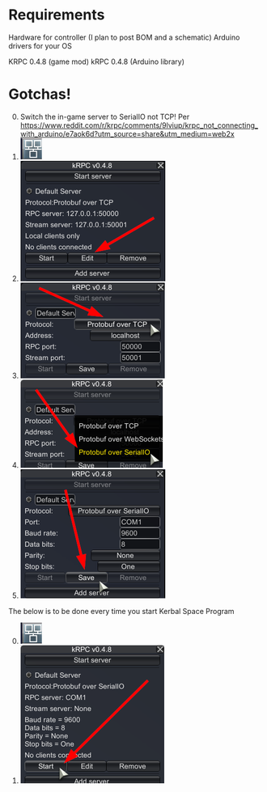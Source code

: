 # Requirements
Hardware for controller (I plan to post BOM and a schematic)
Arduino drivers for your OS

KRPC 0.4.8 (game mod)
kRPC 0.4.8 (Arduino library)

# Gotchas!
0. Switch the in-game server to SerialIO not TCP! Per https://www.reddit.com/r/krpc/comments/9lviup/krpc_not_connecting_with_arduino/e7aok6d?utm_source=share&utm_medium=web2x
0. ![](./images/kRPC_HUD_button.png)
0. ![](./images/kRPC_ServerEdit_button.png)
0. ![](./images/kRPC_ServerProtocol_button.png)
0. ![](./images/kRPC_ServerProtocol_Menu_SerialIO.png)
0. ![](./images/kRPC_ServerEdit_Save.png)

The below is to be done every time you start Kerbal Space Program

0. ![](./images/kRPC_HUD_button.png)
0. ![](./images/kRPC_ServerStart_button.png)
